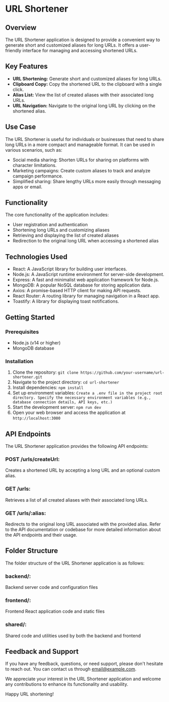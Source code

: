 # URL Shortener

## Overview

The URL Shortener application is designed to provide a convenient way to generate short and customized aliases for long URLs. It offers a user-friendly interface for managing and accessing shortened URLs.

## Key Features

- **URL Shortening:** Generate short and customized aliases for long URLs.
- **Clipboard Copy:** Copy the shortened URL to the clipboard with a single click.
- **Alias List:** View the list of created aliases with their associated long URLs.
- **URL Navigation:** Navigate to the original long URL by clicking on the shortened alias.

## Use Case

The URL Shortener is useful for individuals or businesses that need to share long URLs in a more compact and manageable format. It can be used in various scenarios, such as:

- Social media sharing: Shorten URLs for sharing on platforms with character limitations.
- Marketing campaigns: Create custom aliases to track and analyze campaign performance.
- Simplified sharing: Share lengthy URLs more easily through messaging apps or email.

## Functionality

The core functionality of the application includes:

- User registration and authentication
- Shortening long URLs and customizing aliases
- Retrieving and displaying the list of created aliases
- Redirection to the original long URL when accessing a shortened alias

## Technologies Used

- React: A JavaScript library for building user interfaces.
- Node.js: A JavaScript runtime environment for server-side development.
- Express: A fast and minimalist web application framework for Node.js.
- MongoDB: A popular NoSQL database for storing application data.
- Axios: A promise-based HTTP client for making API requests.
- React Router: A routing library for managing navigation in a React app.
- Toastify: A library for displaying toast notifications.

## Getting Started

### Prerequisites

- Node.js (v14 or higher)
- MongoDB database

### Installation

1. Clone the repository: ```git clone https://github.com/your-username/url-shortener.git```
2. Navigate to the project directory: ```cd url-shortener```
3. Install dependencies: ```npm install```
4. Set up environment variables: ```Create a .env file in the project root directory.
Specify the necessary environment variables (e.g., database connection details, API keys, etc.) ```
5. Start the development server: ```npm run dev```
6. Open your web browser and access the application at ```http://localhost:3000```

## API Endpoints
The URL Shortener application provides the following API endpoints:

### POST /urls/createUrl: 
Creates a shortened URL by accepting a long URL and an optional custom alias.
### GET /urls: 
Retrieves a list of all created aliases with their associated long URLs.
### GET /urls/:alias: 
Redirects to the original long URL associated with the provided alias.
Refer to the API documentation or codebase for more detailed information about the API endpoints and their usage.

## Folder Structure
The folder structure of the URL Shortener application is as follows:

### backend/: 
Backend server code and configuration files
### frontend/: 
Frontend React application code and static files
### shared/: 
Shared code and utilities used by both the backend and frontend

## Feedback and Support
If you have any feedback, questions, or need support, please don't hesitate to reach out. You can contact us through email@example.com.

We appreciate your interest in the URL Shortener application and welcome any contributions to enhance its functionality and usability.

Happy URL shortening!
